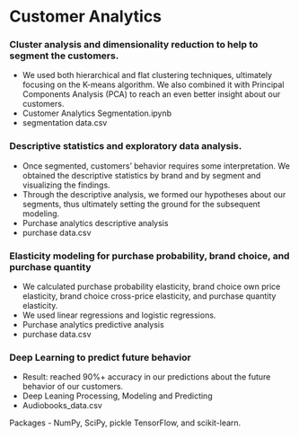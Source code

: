 # Customer Analytics

### Cluster analysis and dimensionality reduction to help to segment the customers.
- We used both hierarchical and flat clustering techniques, ultimately focusing on the K-means algorithm. We also combined it with Principal Components Analysis (PCA) to reach an even better insight about our customers.
- Customer Analytics Segmentation.ipynb
- segmentation data.csv

### Descriptive statistics and exploratory data analysis.  
- Once segmented, customers’ behavior requires some interpretation. We obtained the descriptive statistics by brand and by segment and visualizing the findings. 
- Through the descriptive analysis, we formed our hypotheses about our segments, thus ultimately setting the ground for the subsequent modeling.
- Purchase analytics descriptive analysis
- purchase data.csv

### Elasticity modeling for purchase probability, brand choice, and purchase quantity  
- We calculated purchase probability elasticity, brand choice own price elasticity, brand choice cross-price elasticity, and purchase quantity elasticity. 
- We used linear regressions and logistic regressions. 
- Purchase analytics predictive analysis
- purchase data.csv

### Deep Learning to predict future behavior  
- Result: reached 90%+ accuracy in our predictions about the future behavior of our customers.
- Deep Leaning Processing, Modeling and Predicting
- Audiobooks_data.csv

Packages - NumPy, SciPy, pickle TensorFlow, and scikit-learn. 
